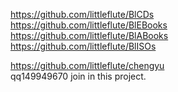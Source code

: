 https://github.com/littleflute/BlCDs
<BR>
https://github.com/littleflute/BlEBooks
<BR>
https://github.com/littleflute/BlABooks
<BR>
https://github.com/littleflute/BlISOs
<BR>

https://github.com/littleflute/chengyu
<BR>
qq149949670 join in this project.
